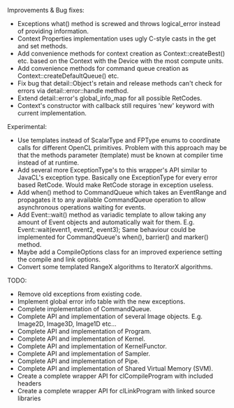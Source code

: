 Improvements & Bug fixes:
- Exceptions what() method is screwed and throws logical_error instead of providing information.
- Context Properties implementation uses ugly C-style casts in the get and set methods.
- Add convenience methods for context creation as Context::createBest() etc. based on
  the Context with the Device with the most compute units.
- Add convenience methods for command queue creation as Context::createDefaultQueue() etc.
- Fix bug that detail::Object's retain and release methods can't check for errors via detail::error::handle method.
- Extend detail::error's global_info_map for all possible RetCodes.
- Context's constructor with callback still requires 'new' keyword with current implementation.

Experimental:
- Use templates instead of ScalarType and FPType enums to coordinate calls for different OpenCL primitives.
  Problem with this approach may be that the methods parameter (template) must be known at compiler time
  instead of at runtime.
- Add several more ExceptionType's to this wrapper's API similar to JavaCL's exception type.
  Basically one ExceptionType for every error based RetCode. Would make RetCode storage in exception useless.
- Add when() method to CommandQueue which takes an EventRange and propagates it to any available
  CommandQueue operation to allow asynchronous operations waiting for events.
- Add Event::wait() method as variadic template to allow taking any amount of Event objects
  and automatically wait for them. E.g. Event::wait(event1, event2, event3);
  Same behaviour could be implemented for CommandQueue's when(), barrier() and marker() method.
- Maybe add a CompileOptions class for an improved experience setting the compile and link options.
- Convert some templated RangeX algorithms to IteratorX algorithms.

TODO:
- Remove old exceptions from existing code.
- Implement global error info table with the new exceptions.
- Complete implementation of CommandQueue.
- Complete API and implementation of several Image objects. E.g. Image2D, Image3D, Image1D etc...
- Complete API and implementation of Program.
- Complete API and implementation of Kernel.
- Complete API and implementation of KernelFunctor.
- Complete API and implementation of Sampler.
- Complete API and implementation of Pipe.
- Complete API and implementation of Shared Virtual Memory (SVM).
- Create a complete wrapper API for clCompileProgram with included headers
- Create a complete wrapper API for clLinkProgram with linked source libraries

